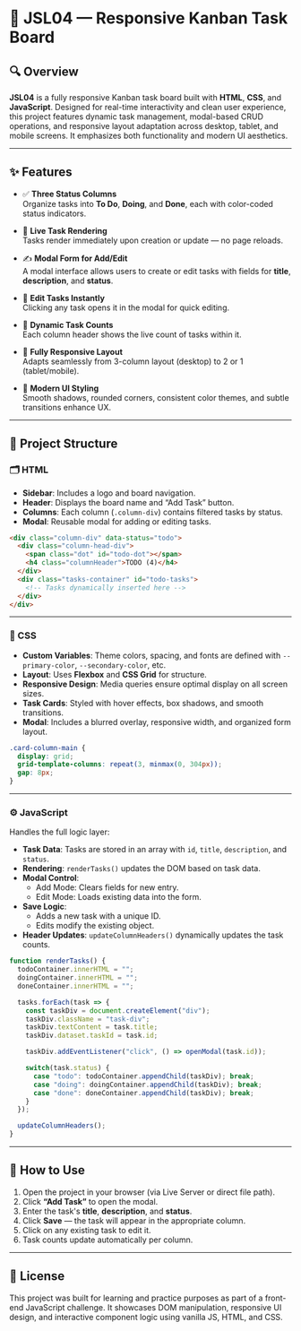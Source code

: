 # 🧩 JSL04 — Responsive Kanban Task Board

## 🔍 Overview

**JSL04** is a fully responsive Kanban task board built with **HTML**, **CSS**, and **JavaScript**. Designed for real-time interactivity and clean user experience, this project features dynamic task management, modal-based CRUD operations, and responsive layout adaptation across desktop, tablet, and mobile screens. It emphasizes both functionality and modern UI aesthetics.

---

## ✨ Features

- ✅ **Three Status Columns**  
  Organize tasks into **To Do**, **Doing**, and **Done**, each with color-coded status indicators.

- 🧩 **Live Task Rendering**  
  Tasks render immediately upon creation or update — no page reloads.

- ✍️ **Modal Form for Add/Edit**  
  A modal interface allows users to create or edit tasks with fields for **title**, **description**, and **status**.

- 🔁 **Edit Tasks Instantly**  
  Clicking any task opens it in the modal for quick editing.

- 🔢 **Dynamic Task Counts**  
  Each column header shows the live count of tasks within it.

- 📱 **Fully Responsive Layout**  
  Adapts seamlessly from 3-column layout (desktop) to 2 or 1 (tablet/mobile).

- 🎨 **Modern UI Styling**  
  Smooth shadows, rounded corners, consistent color themes, and subtle transitions enhance UX.

---

## 🧱 Project Structure

### 🗂 HTML

- **Sidebar**: Includes a logo and board navigation.
- **Header**: Displays the board name and “Add Task” button.
- **Columns**: Each column (`.column-div`) contains filtered tasks by status.
- **Modal**: Reusable modal for adding or editing tasks.

```html
<div class="column-div" data-status="todo">
  <div class="column-head-div">
    <span class="dot" id="todo-dot"></span>
    <h4 class="columnHeader">TODO (4)</h4>
  </div>
  <div class="tasks-container" id="todo-tasks">
    <!-- Tasks dynamically inserted here -->
  </div>
</div>
```

---

### 🎨 CSS

- **Custom Variables**: Theme colors, spacing, and fonts are defined with `--primary-color`, `--secondary-color`, etc.
- **Layout**: Uses **Flexbox** and **CSS Grid** for structure.
- **Responsive Design**: Media queries ensure optimal display on all screen sizes.
- **Task Cards**: Styled with hover effects, box shadows, and smooth transitions.
- **Modal**: Includes a blurred overlay, responsive width, and organized form layout.

```css
.card-column-main {
  display: grid;
  grid-template-columns: repeat(3, minmax(0, 304px));
  gap: 8px;
}
```

---

### ⚙️ JavaScript

Handles the full logic layer:

- **Task Data**: Tasks are stored in an array with `id`, `title`, `description`, and `status`.
- **Rendering**: `renderTasks()` updates the DOM based on task data.
- **Modal Control**:
  - Add Mode: Clears fields for new entry.
  - Edit Mode: Loads existing data into the form.
- **Save Logic**:
  - Adds a new task with a unique ID.
  - Edits modify the existing object.
- **Header Updates**: `updateColumnHeaders()` dynamically updates the task counts.

```js
function renderTasks() {
  todoContainer.innerHTML = "";
  doingContainer.innerHTML = "";
  doneContainer.innerHTML = "";

  tasks.forEach(task => {
    const taskDiv = document.createElement("div");
    taskDiv.className = "task-div";
    taskDiv.textContent = task.title;
    taskDiv.dataset.taskId = task.id;

    taskDiv.addEventListener("click", () => openModal(task.id));

    switch(task.status) {
      case "todo": todoContainer.appendChild(taskDiv); break;
      case "doing": doingContainer.appendChild(taskDiv); break;
      case "done": doneContainer.appendChild(taskDiv); break;
    }
  });

  updateColumnHeaders();
}
```

---

## 🧪 How to Use

1. Open the project in your browser (via Live Server or direct file path).
2. Click **“Add Task”** to open the modal.
3. Enter the task's **title**, **description**, and **status**.
4. Click **Save** — the task will appear in the appropriate column.
5. Click on any existing task to edit it.
6. Task counts update automatically per column.

---

## 📄 License

This project was built for learning and practice purposes as part of a front-end JavaScript challenge. It showcases DOM manipulation, responsive UI design, and interactive component logic using vanilla JS, HTML, and CSS.
